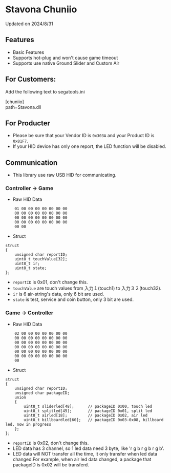 
# Stavona Chuniio

Updated on 2024/8/31

## Features
- Basic Features
- Supports hot-plug and won't cause game timeout
- Supports use native Ground Slider and Custom Air

## For Customers:
Add the following text to segatools.ini

[chuniio]  
path=Stavona.dll

## For Producter

- Please be sure that your Vendor ID is `0x303A` and your Product ID is `0x81F7`.
- If your HID device has only one report, the LED function will be disabled.

## Communication
- This library use raw USB HID for communicating.

### Controller -> Game

- Raw HID Data
```
    01 00 00 00 00 00 00 00  
    00 00 00 00 00 00 00 00  
    00 00 00 00 00 00 00 00  
    00 00 00 00 00 00 00 00  
    00 00
```
- Struct

```
struct
{
    unsigned char reportID;
    uint8_t touchValue[32];
    uint8_t ir;
    uint8_t state;
};
```
    
- `reportID` is 0x01, don't change this.
- `touchValue` are touch values from 入力１(touch1) to 入力３２(touch32).
- `ir` is 6 air-string's data, only 6 bit are used.
- `state` is test, service and coin button, only 3 bit are used.

### Game -> Controller
- Raw HID Data
```
    02 00 00 00 00 00 00 00  
    00 00 00 00 00 00 00 00  
    00 00 00 00 00 00 00 00  
    00 00 00 00 00 00 00 00  
    00 00 00 00 00 00 00 00  
    00 00 00 00 00 00 00 00  
    00
```
- Struct
```
struct
{
    unsigned char reportID;
    unsigned char packageID;
    union
    {
        uint8_t sliderled[48];      // packageID 0x00, touch led
        uint8_t splitled[45];       // packageID 0x01, split led
        uint8_t airled[18];         // packageID 0x02, air led
        uint8_t billboardled[60];   // packageID 0x03-0x08, billboard led, now in progress
    };
};
```

- `reportID` is 0x02, don't change this.
- LED data has 3 channel, so 1 led data need 3 byte, like 'r g b r g b r g b'.
- LED data will NOT transfer all the time, it only transfer when led data changed.For example, when air led data changed, a package that packageID is 0x02 will be transferd.

